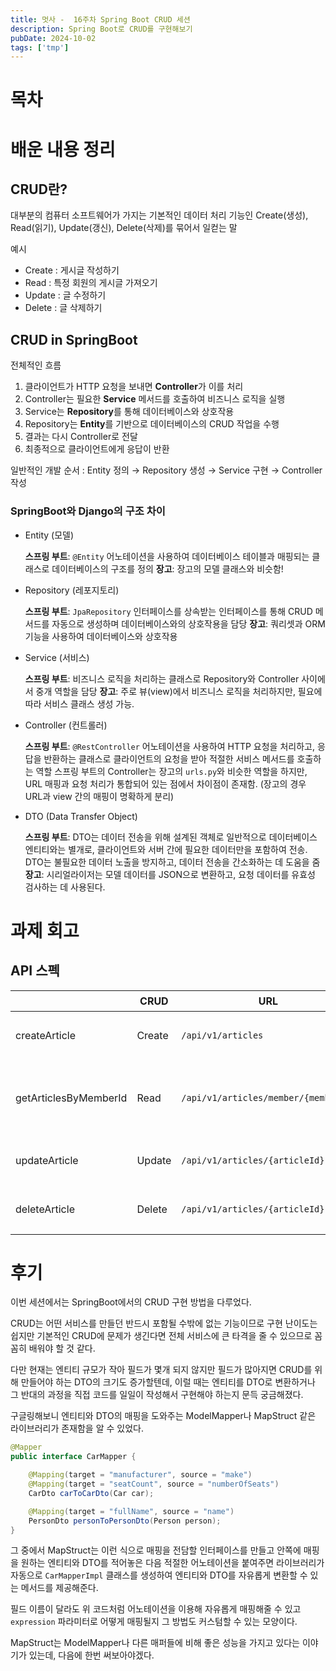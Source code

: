 ```yaml
---
title: 멋사 -  16주차 Spring Boot CRUD 세션
description: Spring Boot로 CRUD를 구현해보기
pubDate: 2024-10-02
tags: ['tmp']
---
```


# 목차

# 배운 내용 정리

## CRUD란?

대부분의 컴퓨터 소프트웨어가 가지는 기본적인 데이터 처리 기능인 Create(생성), Read(읽기), Update(갱신), Delete(삭제)를 묶어서 일컫는 말

예시

- Create : 게시글 작성하기
- Read : 특정 회원의 게시글 가져오기
- Update : 글 수정하기
- Delete : 글 삭제하기

## CRUD in SpringBoot

전체적인 흐름

1. 클라이언트가 HTTP 요청을 보내면 **Controller**가 이를 처리
2. Controller는 필요한 **Service** 메서드를 호출하여 비즈니스 로직을 실행
3. Service는 **Repository**를 통해 데이터베이스와 상호작용
4. Repository는 **Entity**를 기반으로 데이터베이스의 CRUD 작업을 수행
5. 결과는 다시 Controller로 전달
6. 최종적으로 클라이언트에게 응답이 반환

일반적인 개발 순서 : Entity 정의 → Repository 생성 → Service 구현 → Controller 작성

### SpringBoot와 Django의 구조 차이

- Entity (모델)

  **스프링 부트**: `@Entity` 어노테이션을 사용하여 데이터베이스 테이블과 매핑되는 클래스로 데이터베이스의 구조를 정의
  **장고**: 장고의 모델 클래스와 비슷함!

- Repository (레포지토리)

  **스프링 부트**: `JpaRepository` 인터페이스를 상속받는 인터페이스를 통해 CRUD 메서드를 자동으로 생성하며 데이터베이스와의 상호작용을 담당
  **장고**:  쿼리셋과 ORM 기능을 사용하여 데이터베이스와 상호작용

- Service (서비스)

  **스프링 부트**: 비즈니스 로직을 처리하는 클래스로 Repository와 Controller 사이에서 중개 역할을 담당
  **장고**: 주로 뷰(view)에서 비즈니스 로직을 처리하지만, 필요에 따라 서비스 클래스 생성 가능.

- Controller (컨트롤러)

  **스프링 부트**: `@RestController` 어노테이션을 사용하여 HTTP 요청을 처리하고, 응답을 반환하는 클래스로 클라이언트의 요청을 받아 적절한 서비스 메서드를 호출하는 역할
  스프링 부트의 Controller는 장고의 `urls.py`와 비슷한 역할을 하지만, URL 매핑과 요청 처리가 통합되어 있는 점에서 차이점이 존재함. (장고의 경우 URL과 view 간의 매핑이 명확하게 분리)

- DTO (Data Transfer Object)

  **스프링 부트**: DTO는 데이터 전송을 위해 설계된 객체로 일반적으로 데이터베이스 엔티티와는 별개로, 클라이언트와 서버 간에 필요한 데이터만을 포함하여 전송.
  DTO는 불필요한 데이터 노출을 방지하고, 데이터 전송을 간소화하는 데 도움을 줌
  **장고**: 시리얼라이저는 모델 데이터를 JSON으로 변환하고, 요청 데이터를 유효성 검사하는 데 사용된다.

# 과제 회고

## API 스펙

|  | CRUD | URL | 파라미터 | body | 설명 |
| --- | --- | --- | --- | --- | --- |
| createArticle | Create | `/api/v1/articles` | X | X | 글을 생성합니다. |
| getArticlesByMemberId | Read | `/api/v1/articles/member/{memberId}` | member의 Id (number) | X | 특정 member의 글들을 조회합니다. |
| updateArticle | Update | `/api/v1/articles/{articleId}` | article의 Id (number) | ArticleUpdateRequestDto | 특정 글을 수정합니다. |
| deleteArticle | Delete | `/api/v1/articles/{articleId}` | article의 Id (number) | X | 특정 글을 삭제합니다. |

# 후기

이번 세션에서는 SpringBoot에서의 CRUD 구현 방법을 다루었다.

CRUD는 어떤 서비스를 만들던 반드시 포함될 수밖에 없는 기능이므로 구현 난이도는 쉽지만 기본적인 CRUD에 문제가 생긴다면 전체 서비스에 큰 타격을 줄 수 있으므로 꼼꼼히 배워야 할 것 같다.

다만 현재는 엔티티 규모가 작아 필드가 몇개 되지 않지만 필드가 많아지면 CRUD를 위해 만들어야 하는 DTO의 크기도 증가할텐데, 이럴 때는 엔티티를 DTO로 변환하거나 그 반대의 과정을 직접 코드를 일일이 작성해서 구현해야 하는지 문득 궁금해졌다.

구글링해보니 엔티티와 DTO의 매핑을 도와주는 ModelMapper나 MapStruct 같은 라이브러리가 존재함을 알 수 있었다.

```java
@Mapper
public interface CarMapper {

    @Mapping(target = "manufacturer", source = "make")
    @Mapping(target = "seatCount", source = "numberOfSeats")
    CarDto carToCarDto(Car car);

    @Mapping(target = "fullName", source = "name")
    PersonDto personToPersonDto(Person person);
}
```

그 중에서 MapStruct는 이런 식으로 매핑을 전담할 인터페이스를 만들고 안쪽에 매핑을 원하는 엔티티와 DTO를 적어놓은 다음 적절한 어노테이션을 붙여주면 라이브러리가 자동으로 `CarMapperImpl` 클래스를 생성하여 엔티티와 DTO를 자유롭게 변환할 수 있는 메서드를 제공해준다. 

필드 이름이 달라도 위 코드처럼 어노테이션을 이용해 자유롭게 매핑해줄 수 있고 `expression` 파라미터로 어떻게 매핑될지 그 방법도 커스텀할 수 있는 모양이다.

MapStruct는 ModelMapper나 다른 매퍼들에 비해 좋은 성능을 가지고 있다는 이야기가 있는데, 다음에 한번 써보아야겠다.